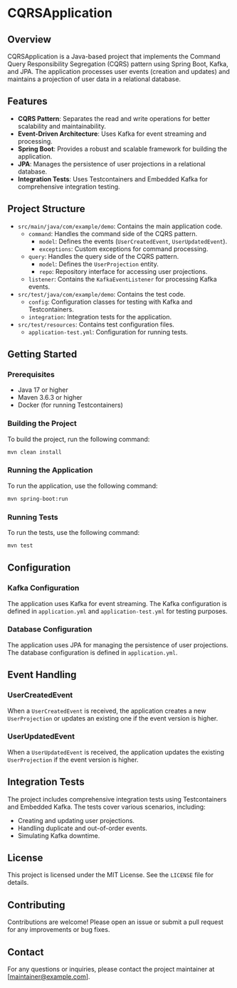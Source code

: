 # CQRSApplication

## Overview

CQRSApplication is a Java-based project that implements the Command Query Responsibility
Segregation (CQRS) pattern using Spring Boot, Kafka, and JPA. The application processes user
events (creation and updates) and maintains a projection of user data in a relational database.

## Features

- **CQRS Pattern**: Separates the read and write operations for better scalability and
  maintainability.
- **Event-Driven Architecture**: Uses Kafka for event streaming and processing.
- **Spring Boot**: Provides a robust and scalable framework for building the application.
- **JPA**: Manages the persistence of user projections in a relational database.
- **Integration Tests**: Uses Testcontainers and Embedded Kafka for comprehensive integration
  testing.

## Project Structure

- `src/main/java/com/example/demo`: Contains the main application code.
    - `command`: Handles the command side of the CQRS pattern.
        - `model`: Defines the events (`UserCreatedEvent`, `UserUpdatedEvent`).
        - `exceptions`: Custom exceptions for command processing.
    - `query`: Handles the query side of the CQRS pattern.
        - `model`: Defines the `UserProjection` entity.
        - `repo`: Repository interface for accessing user projections.
    - `listener`: Contains the `KafkaEventListener` for processing Kafka events.
- `src/test/java/com/example/demo`: Contains the test code.
    - `config`: Configuration classes for testing with Kafka and Testcontainers.
    - `integration`: Integration tests for the application.
- `src/test/resources`: Contains test configuration files.
    - `application-test.yml`: Configuration for running tests.

## Getting Started

### Prerequisites

- Java 17 or higher
- Maven 3.6.3 or higher
- Docker (for running Testcontainers)

### Building the Project

To build the project, run the following command:

```sh
mvn clean install
```

### Running the Application

To run the application, use the following command:

```sh
mvn spring-boot:run
```

### Running Tests

To run the tests, use the following command:

```sh
mvn test
```

## Configuration

### Kafka Configuration

The application uses Kafka for event streaming. The Kafka configuration is defined in
`application.yml` and `application-test.yml` for testing purposes.

### Database Configuration

The application uses JPA for managing the persistence of user projections. The database
configuration is defined in `application.yml`.

## Event Handling

### UserCreatedEvent

When a `UserCreatedEvent` is received, the application creates a new `UserProjection` or updates an
existing one if the event version is higher.

### UserUpdatedEvent

When a `UserUpdatedEvent` is received, the application updates the existing `UserProjection` if the
event version is higher.

## Integration Tests

The project includes comprehensive integration tests using Testcontainers and Embedded Kafka. The
tests cover various scenarios, including:

- Creating and updating user projections.
- Handling duplicate and out-of-order events.
- Simulating Kafka downtime.

## License

This project is licensed under the MIT License. See the `LICENSE` file for details.

## Contributing

Contributions are welcome! Please open an issue or submit a pull request for any improvements or bug
fixes.

## Contact

For any questions or inquiries, please contact the project maintainer at [maintainer@example.com].